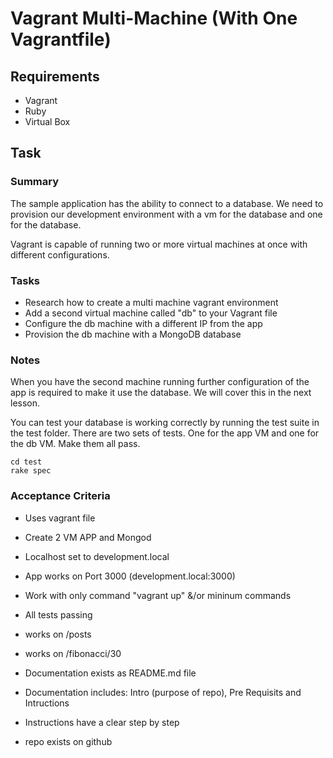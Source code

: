 # Vagrant Multi-Machine (With One Vagrantfile)

## Requirements
* Vagrant
* Ruby
* Virtual Box

## Task

### Summary

The sample application has the ability to connect to a database. We need to provision our development environment with a vm for the database and one for the database.

Vagrant is capable of running two or more virtual machines at once with different configurations.

### Tasks

* Research how to create a multi machine vagrant environment
* Add a second virtual machine called "db" to your Vagrant file
* Configure the db machine with a different IP from the app
* Provision the db machine with a MongoDB database


### Notes

When you have the second machine running further configuration of the app is required to make it use the database. We will cover this in the next lesson.

You can test your database is working correctly by running the test suite in the test folder. There are two sets of tests. One for the app VM and one for the db VM. Make them all pass.

```
cd test
rake spec
```


### Acceptance Criteria

* Uses vagrant file
* Create 2 VM APP and Mongod
* Localhost set to development.local

* App works on Port 3000 (development.local:3000)

* Work with only command "vagrant up" &/or mininum commands
* All tests passing
* works on /posts
* works on /fibonacci/30

* Documentation exists as README.md file
* Documentation includes: Intro (purpose of repo), Pre Requisits  and Intructions
* Instructions have a clear step by step

* repo exists on github
